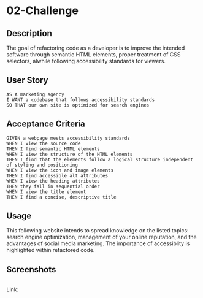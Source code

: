 # 02-Challenge
<!-- On-the-job ticket or feature request Challenges -->

## Description 
The goal of refactoring code as a developer is to improve the intended software through semantic HTML elements, proper treatment of CSS selectors, alwhile following accessibility standards for viewers.

## User Story

```
AS A marketing agency
I WANT a codebase that follows accessibility standards
SO THAT our own site is optimized for search engines
```

## Acceptance Criteria

```
GIVEN a webpage meets accessibility standards
WHEN I view the source code
THEN I find semantic HTML elements
WHEN I view the structure of the HTML elements
THEN I find that the elements follow a logical structure independent of styling and positioning
WHEN I view the icon and image elements
THEN I find accessible alt attributes
WHEN I view the heading attributes
THEN they fall in sequential order
WHEN I view the title element
THEN I find a concise, descriptive title
```
## Usage 
This following website intends to spread knowledge on the listed topics: search engine optimization, management of your online reputation, and the advantages of social media marketing. The importance of accessiblity is highlighted within refactored code.  

 ## Screenshots
<img src=""/> 

Link: 

